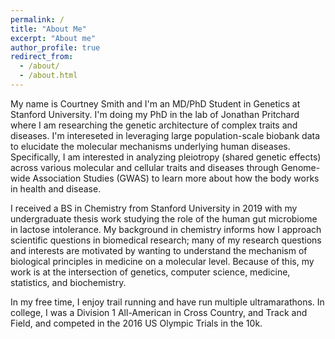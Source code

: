 ```yaml
---
permalink: /
title: "About Me"
excerpt: "About me"
author_profile: true
redirect_from: 
  - /about/
  - /about.html
---
```


My name is Courtney Smith and I'm an MD/PhD Student in Genetics at Stanford University. I'm doing my PhD in the lab of Jonathan Pritchard where I am researching the genetic architecture of complex traits and diseases. I'm intereseted in leveraging large population-scale biobank data to elucidate the molecular mechanisms underlying human diseases. Specifically, I am interested in analyzing pleiotropy (shared genetic effects) across various molecular and cellular traits and diseases through Genome-wide Association Studies (GWAS) to learn more about how the body works in health and disease.

I received a BS in Chemistry from Stanford University in 2019 with my undergraduate thesis work studying the role of the human gut microbiome in lactose intolerance. My background in chemistry informs how I approach scientific questions in biomedical research; many of my research questions and interests are motivated by wanting to understand the mechanism of biological principles in medicine on a molecular level. Because of this, my work is at the intersection of genetics, computer science, medicine, statistics, and biochemistry.

In my free time, I enjoy trail running and have run multiple ultramarathons. In college, I was a Division 1 All-American in Cross Country, and Track and Field, and competed in the 2016 US Olympic Trials in the 10k.
